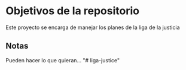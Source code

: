 # Objetivos de la repositorio

Este proyecto se encarga de manejar los planes de la liga de la justicia


## Notas
Pueden hacer lo que quieran...
"# liga-justice" 

